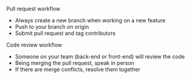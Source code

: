 Pull request workflow
* Always create a new branch when working on a new feature
* Push to your branch on origin
* Submit pull request and tag contributors

Code review workflow
* Someone on your team (back-end or front-end) will review the code
* Being merging the pull request, speak in person
* If there are merge conflicts, resolve them together

